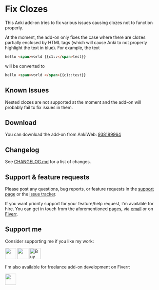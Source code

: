 # Fix Clozes

This Anki add-on tries to fix various issues causing clozes not to function properly.

At the moment, the add-on only fixes the case where there are clozes partially enclosed by HTML tags (which will cause Anki to not properly highlight the text in blue). For example, the text

```html
hello <span>world {{c1::</span>test}}
```

will be converted to

```html
hello <span>world </span>{{c1::test}}
```

## Known Issues

Nested clozes are not supported at the moment and the add-on will probably fail to fix issues in them.

## Download

You can download the add-on from AnkiWeb: [938189964](https://ankiweb.net/shared/info/938189964)

## Changelog

See [CHANGELOG.md](CHANGELOG.md) for a list of changes.

## Support & feature requests

Please post any questions, bug reports, or feature requests in the [support page](https://forums.ankiweb.net/c/add-ons/11) or the [issue tracker](https://github.com/abdnh/anki-fix-clozes/issues).

If you want priority support for your feature/help request, I'm available for hire.
You can get in touch from the aforementioned pages, via [email](mailto:abdo@abdnh.net) or on [Fiverr](https://www.fiverr.com/abd_nh).

## Support me

Consider supporting me if you like my work:

<a href="https://github.com/sponsors/abdnh"><img height='36' src="https://i.imgur.com/dAgtzcC.png"></a>
<a href="https://www.patreon.com/abdnh"><img height='36' src="https://i.imgur.com/mZBGpZ1.png"></a>
<a href="https://www.buymeacoffee.com/abdnh" target="_blank"><img src="https://cdn.buymeacoffee.com/buttons/v2/default-blue.png" alt="Buy Me A Coffee" style="height: 36px" ></a>

I'm also available for freelance add-on development on Fiverr:

<a href="https://www.fiverr.com/abd_nh/develop-an-anki-addon"><img height='36' src="https://i.imgur.com/0meG4dk.png"></a>
